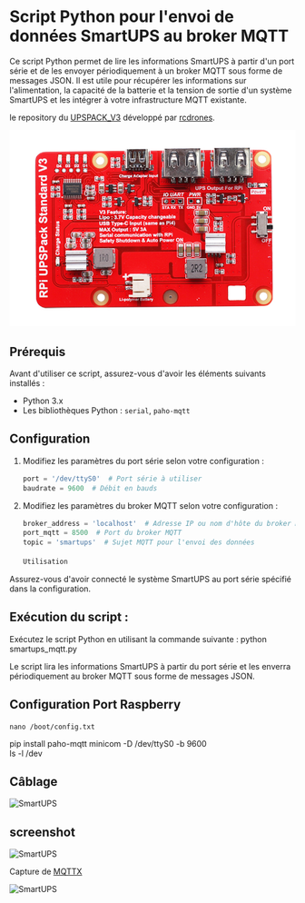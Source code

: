 # Script Python pour l'envoi de données SmartUPS au broker MQTT

Ce script Python permet de lire les informations SmartUPS à partir d'un port série et de les envoyer périodiquement à un broker MQTT sous forme de messages JSON. Il est utile pour récupérer les informations sur l'alimentation, la capacité de la batterie et la tension de sortie d'un système SmartUPS et les intégrer à votre infrastructure MQTT existante.

le repository du  [UPSPACK_V3](https://github.com/rcdrones/UPSPACK_V3) développé par [rcdrones](https://github.com/rcdrones).

![SmartUPS](images/board.jpg)

## Prérequis

Avant d'utiliser ce script, assurez-vous d'avoir les éléments suivants installés :

- Python 3.x
- Les bibliothèques Python : `serial`, `paho-mqtt`

## Configuration

1. Modifiez les paramètres du port série selon votre configuration :

   ```python
   port = '/dev/ttyS0'  # Port série à utiliser
   baudrate = 9600  # Débit en bauds

2. Modifiez les paramètres du broker MQTT selon votre configuration :

    ```python
    broker_address = 'localhost'  # Adresse IP ou nom d'hôte du broker MQTT
    port_mqtt = 8500  # Port du broker MQTT
    topic = 'smartups'  # Sujet MQTT pour l'envoi des données

    Utilisation

Assurez-vous d'avoir connecté le système SmartUPS au port série spécifié dans la configuration.





## Exécution du script :
Exécutez le script Python en utilisant la commande suivante :
    python smartups_mqtt.py

Le script lira les informations SmartUPS à partir du port série et les enverra périodiquement au broker MQTT sous forme de messages JSON.

## Configuration Port Raspberry

    nano /boot/config.txt

pip install paho-mqtt
minicom -D /dev/ttyS0 -b 9600  
ls -l /dev

## Câblage

![SmartUPS](images/all.jpg)

## screenshot

![SmartUPS](images/Capture_1.JPG)

Capture de [MQTTX](https://mqttx.app/)

![SmartUPS](images/Capture_mosquitto.JPG)
